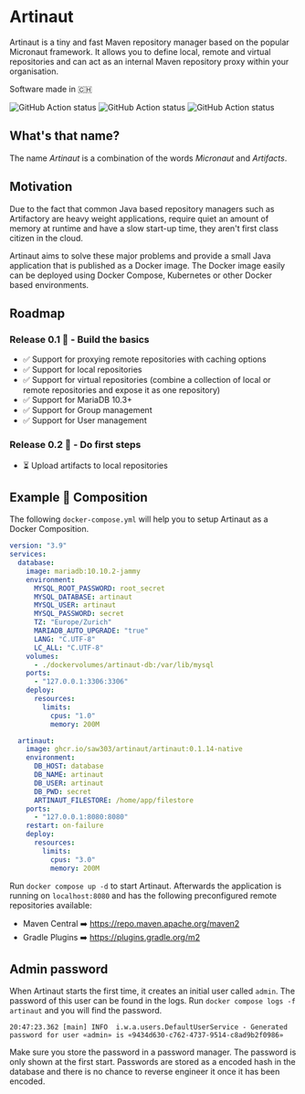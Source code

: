 # Artinaut

Artinaut is a tiny and fast Maven repository manager based on the popular Micronaut framework. It allows you to define local, remote and virtual repositories and can act as an internal Maven repository proxy within your organisation.

Software made in 🇨🇭

![GitHub Action status](https://github.com/saw303/artinaut/actions/workflows/build.yml/badge.svg)
![GitHub Action status](https://github.com/saw303/artinaut/actions/workflows/release.yml/badge.svg)
![GitHub Action status](https://github.com/saw303/artinaut/actions/workflows/release-native.yml/badge.svg)

## What's that name?

The name _Artinaut_ is a combination of the words _Micronaut_ and _Artifacts_.

## Motivation

Due to the fact that common Java based repository managers such as Artifactory are heavy weight applications, require quiet an amount of memory at runtime and have a slow start-up time, they aren't first class citizen in the cloud.

Artinaut aims to solve these major problems and provide a small Java application that is published as a Docker image. The Docker image easily can be deployed using Docker Compose, Kubernetes or other Docker based environments.

## Roadmap

### Release 0.1 🥚 - Build the basics

- ✅ Support for proxying remote repositories with caching options
- ✅ Support for local repositories
- ✅ Support for virtual repositories (combine a collection of local or remote repositories and expose it as one repository)
- ✅ Support for MariaDB 10.3+
- ✅ Support for Group management
- ✅ Support for User management

### Release 0.2 🐣 - Do first steps

- ⏳ Upload artifacts to local repositories

## Example 🐳 Composition 

The following `docker-compose.yml` will help you to setup Artinaut as a Docker Composition.

```yaml
version: "3.9"
services:
  database:
    image: mariadb:10.10.2-jammy
    environment:
      MYSQL_ROOT_PASSWORD: root_secret
      MYSQL_DATABASE: artinaut
      MYSQL_USER: artinaut
      MYSQL_PASSWORD: secret
      TZ: "Europe/Zurich"
      MARIADB_AUTO_UPGRADE: "true"
      LANG: "C.UTF-8"
      LC_ALL: "C.UTF-8"
    volumes:
      - ./dockervolumes/artinaut-db:/var/lib/mysql
    ports:
      - "127.0.0.1:3306:3306"
    deploy:
      resources:
        limits:
          cpus: "1.0"
          memory: 200M

  artinaut:
    image: ghcr.io/saw303/artinaut/artinaut:0.1.14-native
    environment:
      DB_HOST: database
      DB_NAME: artinaut
      DB_USER: artinaut
      DB_PWD: secret
      ARTINAUT_FILESTORE: /home/app/filestore
    ports:
      - "127.0.0.1:8080:8080"
    restart: on-failure
    deploy:
      resources:
        limits:
          cpus: "3.0"
          memory: 200M
```

Run `docker compose up -d` to start Artinaut. Afterwards the application is running on `localhost:8080` and has the following preconfigured remote repositories available:

- Maven Central ➡️ https://repo.maven.apache.org/maven2
- Gradle Plugins ➡️ https://plugins.gradle.org/m2

## Admin password

When Artinaut starts the first time, it creates an initial user called `admin`. The password of this user can be found in the logs. Run `docker compose logs -f artinaut` and you will find the password.

```
20:47:23.362 [main] INFO  i.w.a.users.DefaultUserService - Generated password for user «admin» is «9434d630-c762-4737-9514-c8ad9b2f0986»
```

Make sure you store the password in a password manager. The password is only shown at the first start. Passwords are stored as a encoded hash in the database and there is no chance to reverse engineer it once it has been encoded.

